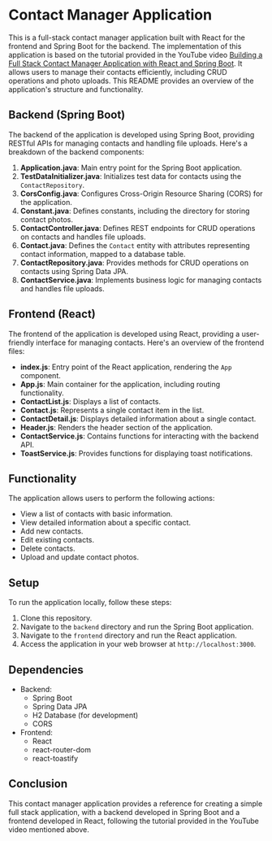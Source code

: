 # Contact Manager Application

This is a full-stack contact manager application built with React for the frontend and Spring Boot for the backend. The implementation of this application is based on the tutorial provided in the YouTube video [Building a Full Stack Contact Manager Application with React and Spring Boot](https://www.youtube.com/watch?v=-LUA-LHXobE). It allows users to manage their contacts efficiently, including CRUD operations and photo uploads. This README provides an overview of the application's structure and functionality.

## Backend (Spring Boot)

The backend of the application is developed using Spring Boot, providing RESTful APIs for managing contacts and handling file uploads. Here's a breakdown of the backend components:

1. **Application.java**: Main entry point for the Spring Boot application.
2. **TestDataInitializer.java**: Initializes test data for contacts using the `ContactRepository`.
3. **CorsConfig.java**: Configures Cross-Origin Resource Sharing (CORS) for the application.
4. **Constant.java**: Defines constants, including the directory for storing contact photos.
5. **ContactController.java**: Defines REST endpoints for CRUD operations on contacts and handles file uploads.
6. **Contact.java**: Defines the `Contact` entity with attributes representing contact information, mapped to a database table.
7. **ContactRepository.java**: Provides methods for CRUD operations on contacts using Spring Data JPA.
8. **ContactService.java**: Implements business logic for managing contacts and handles file uploads.

## Frontend (React)

The frontend of the application is developed using React, providing a user-friendly interface for managing contacts. Here's an overview of the frontend files:

- **index.js**: Entry point of the React application, rendering the `App` component.
- **App.js**: Main container for the application, including routing functionality.
- **ContactList.js**: Displays a list of contacts.
- **Contact.js**: Represents a single contact item in the list.
- **ContactDetail.js**: Displays detailed information about a single contact.
- **Header.js**: Renders the header section of the application.
- **ContactService.js**: Contains functions for interacting with the backend API.
- **ToastService.js**: Provides functions for displaying toast notifications.

## Functionality

The application allows users to perform the following actions:

- View a list of contacts with basic information.
- View detailed information about a specific contact.
- Add new contacts.
- Edit existing contacts.
- Delete contacts.
- Upload and update contact photos.

## Setup

To run the application locally, follow these steps:

1. Clone this repository.
2. Navigate to the `backend` directory and run the Spring Boot application.
3. Navigate to the `frontend` directory and run the React application.
4. Access the application in your web browser at `http://localhost:3000`.

## Dependencies

- Backend:
  - Spring Boot
  - Spring Data JPA
  - H2 Database (for development)
  - CORS
- Frontend:
  - React
  - react-router-dom
  - react-toastify

## Conclusion

This contact manager application provides a reference for creating a simple full stack application, with a backend developed in Spring Boot and a  frontend developed in React, following the tutorial provided in the YouTube video mentioned above. 



